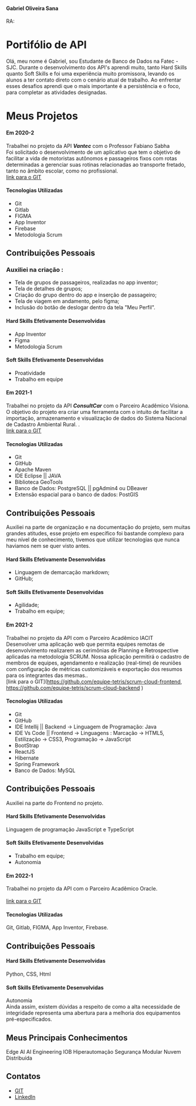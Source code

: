 #### Gabriel Oliveira Sana
RA: 

# Portifólio de API


Olá, meu nome é Gabriel, sou Estudante de Banco de Dados na Fatec - SJC. Durante o desenvolvimento dos API's aprendi muito, tanto Hard Skills quanto Soft Skills e foi uma experiência muito promissora, levando os alunos a ter contato direto com o cenário atual de trabalho. Ao enfrentar esses desafios aprendi que o mais importante é a persistência e o foco, para completar as atividades designadas. 

# Meus Projetos

#### Em 2020-2
Trabalhei no projeto da API ***Vantec*** com o Professor Fabiano Sabha<br> Foi solicitado o desenvolvimento de um aplicativo que tem o objetivo de facilitar a vida de motoristas autônomos e passageiros fixos com rotas determinadas a gerenciar suas rotinas relacionadas ao transporte fretado, tanto no âmbito escolar, como no profissional. <br>
[link para o GIT](https://gitlab.com/vanzeiros-do-vale/vantec)

#### Tecnologias Utilizadas
- Git 
- Gitlab
- FIGMA
- App Inventor
- Firebase
- Metodologia Scrum

## Contribuições Pessoais
### Auxiliei na criação :
- Tela de grupos de passageiros, realizadas no app inventor; 
- Tela de detalhes de grupos;
- Criação do grupo dentro do app e inserção de passageiro; 
- Tela de viagem em andamento, pelo figma;
- Inclusão do botão de deslogar dentro da tela "Meu Perfil".
#### Hard Skills Efetivamente Desenvolvidas
- App Inventor
- Figma
- Metodologia Scrum

#### Soft Skills Efetivamente Desenvolvidas
- Proatividade<br> 
- Trabalho em equipe


#### Em 2021-1
Trabalhei no projeto da API ***ConsultCar*** com o Parceiro Acadêmico Visiona.<br>
O objetivo do projeto era criar uma ferramenta com o intuito de facilitar a importação, armazenamento e visualização de dados do Sistema Nacional de Cadastro Ambiental Rural.
.<br>
[link para o GIT](https://github.com/equipe-tetris/ConsultCAR)

#### Tecnologias Utilizadas
- Git
- GitHub
- Apache Maven
- IDE Eclipse || JAVA
- Biblioteca GeoTools
- Banco de Dados: PostgreSQL || pgAdmin4 ou DBeaver
- Extensão espacial para o banco de dados: PostGIS

## Contribuições Pessoais
Auxiliei na parte de organização e na documentação do projeto, sem muitas grandes atitudes, esse projeto em específico foi bastande complexo para meu nível de conhecimento, tivemos que utilizar tecnologias que nunca haviamos nem se quer visto antes.


#### Hard Skills Efetivamente Desenvolvidas
- Linguagem de demarcação markdown;
- GitHub;

#### Soft Skills Efetivamente Desenvolvidas
- Agilidade;
- Trabalho em equipe;

#### Em 2021-2
Trabalhei no projeto da API com o Parceiro Acadêmico IACIT<br> Desenvolver uma aplicação web que permita equipes remotas de desenvolvimento realizarem as cerimônias de Planning e Retrospective aplicadas na metodologia SCRUM.
Nossa aplicação permitirá o cadastro de membros de equipes, agendamento e realização (real-time) de reuniões com configuração de métricas customizáveis e exportação dos resumos para os integrantes das mesmas.. <br>
[link para o GIT](https://github.com/equipe-tetris/scrum-cloud-frontend, https://github.com/equipe-tetris/scrum-cloud-backend )

#### Tecnologias Utilizadas
- Git
- GitHub
- IDE Intellij || Backend -> Linguagem de Programação: Java
- IDE Vs Code || Frontend -> Linguagens : Marcação -> HTML5, Estilização -> CSS3, Programação -> JavaScript
- BootStrap
- ReactJS
- Hibernate
- Spring Framework
- Banco de Dados: MySQL

## Contribuições Pessoais
Auxiliei na parte do Frontend no projeto.

#### Hard Skills Efetivamente Desenvolvidas
Linguagem de programação JavaScript e TypeScript

#### Soft Skills Efetivamente Desenvolvidas
- Trabalho em equipe;
- Autonomia

#### Em 2022-1
Trabalhei no projeto da API com o Parceiro Acadêmico Oracle.<br>  <br>
[link para o GIT](https://github.com/EquipeFatec)

#### Tecnologias Utilizadas
Git, Gitlab, FIGMA, App Inventor, Firebase.

## Contribuições Pessoais


#### Hard Skills Efetivamente Desenvolvidas
Python, CSS, Html

#### Soft Skills Efetivamente Desenvolvidas
Autonomia<br>
Ainda assim, existem dúvidas a respeito de como a alta necessidade de integridade representa uma abertura para a melhoria dos equipamentos pré-especificados.



## Meus Principais Conhecimentos
Edge AI
AI Engineering
IOB
Hiperautomação
Segurança Modular
Nuvem Distribuída

## Contatos
* [GIT](https://www.git.com)
* [LinkedIn](https://www.linkedin.com)



